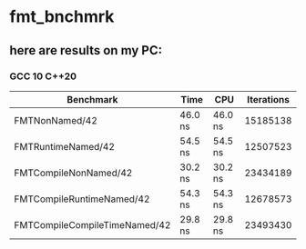 # fmt_bnchmrk

## here are results on my PC:

### GCC 10 C++20

| Benchmark                         |    Time     |       CPU | Iterations |
| ----------------------------------|-------------|-----------|------------|
| FMTNonNamed/42                    | 46.0 ns     |   46.0 ns |   15185138 |
| FMTRuntimeNamed/42                | 54.5 ns     |   54.5 ns |   12507523 |
| FMTCompileNonNamed/42             | 30.2 ns     |   30.2 ns |   23434189 |
| FMTCompileRuntimeNamed/42         | 54.3 ns     |   54.3 ns |   12678573 |
| FMTCompileCompileTimeNamed/42     | 29.8 ns     |   29.8 ns |   23493430 |
